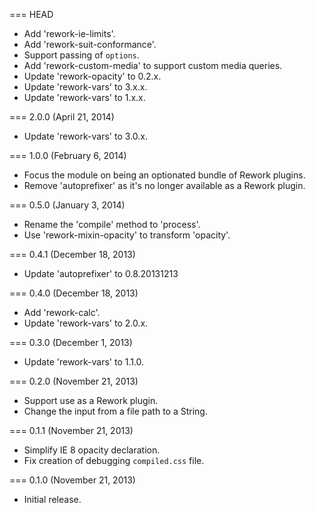 === HEAD

* Add 'rework-ie-limits'.
* Add 'rework-suit-conformance'.
* Support passing of `options`.
* Add 'rework-custom-media' to support custom media queries.
* Update 'rework-opacity' to 0.2.x.
* Update 'rework-vars' to 3.x.x.
* Update 'rework-vars' to 1.x.x.

=== 2.0.0 (April 21, 2014)

* Update 'rework-vars' to 3.0.x.

=== 1.0.0 (February 6, 2014)

* Focus the module on being an optionated bundle of Rework plugins.
* Remove 'autoprefixer' as it's no longer available as a Rework plugin.

=== 0.5.0 (January 3, 2014)

* Rename the 'compile' method to 'process'.
* Use 'rework-mixin-opacity' to transform 'opacity'.

=== 0.4.1 (December 18, 2013)

* Update 'autoprefixer' to 0.8.20131213

=== 0.4.0 (December 18, 2013)

* Add 'rework-calc'.
* Update 'rework-vars' to 2.0.x.

=== 0.3.0 (December 1, 2013)

* Update 'rework-vars' to 1.1.0.

=== 0.2.0 (November 21, 2013)

* Support use as a Rework plugin.
* Change the input from a file path to a String.

=== 0.1.1 (November 21, 2013)

* Simplify IE 8 opacity declaration.
* Fix creation of debugging `compiled.css` file.

=== 0.1.0 (November 21, 2013)

* Initial release.
